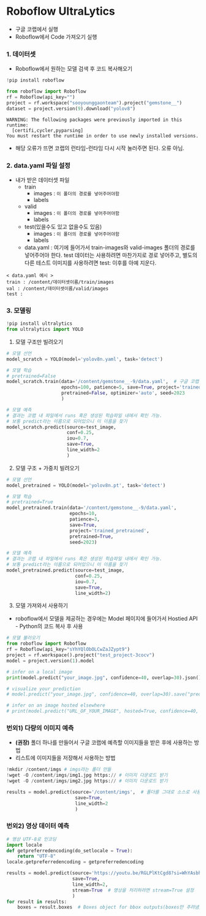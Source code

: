# Roboflow UltraLytics

* 구글 코랩에서 실행
* Roboflow에서 Code 가져오기 실행

### 1. 데이터셋
* Roboflow에서 원하는 모델 검색 후 코드 복사해오기
```python
!pip install roboflow

from roboflow import Roboflow
rf = Roboflow(api_key="")
project = rf.workspace("sooyounggaonteam").project("gemstone__")
dataset = project.version(9).download("yolov8")
```
```
WARNING: The following packages were previously imported in this runtime:
  [certifi,cycler,pyparsing]
You must restart the runtime in order to use newly installed versions.
```
* 해당 오류가 뜨면 코랩의 런타임-런타임 다시 시작 눌러주면 된다. 오류 아님.

### 2. data.yaml 파일 설정
* 내가 받은 데이터셋 파일
    * train
        * images : `이 폴더의 경로를 넣어주어야함`
        * labels
    * valid
        * images : `이 폴더의 경로를 넣어주어야함`
        * labels
    * test(있을수도 있고 없을수도 있음)
        * images : `이 폴더의 경로를 넣어주어야함`
        * labels
    * data.yaml : 여기에 들어가서 train-images와 valid-images 폴더의 경로를 넣어주어야 한다. test 데이터는 사용하려면 마찬가지로 경로 넣어주고, 별도의 다른 테스트 이미지를 사용하려면 test: 이후를 아예 지운다.

```
< data.yaml 예시 >
train : /content/데이터셋이름/train/images
val : /content/데이터셋이름/valid/images
test : 
```


### 3. 모델링

```python
!pip install ultralytics
from ultralytics import YOLO
```

1. 모델 구조만 빌려오기

```python
# 모델 선언
model_scratch = YOLO(model='yolov8n.yaml', task='detect')

# 모델 학습
# pretrained=False
model_scratch.train(data='/content/gemstone__-9/data.yaml',  # 구글 코랩 내의 data.yaml 파일의 경로를 입력해야 함
                    epochs=100, patience=5, save=True, project='trained_scratch',
                    pretrained=False, optimizer='auto', seed=2023
                    )

# 모델 예측
# 결과는 코랩 내 파일에서 runs 혹은 생성된 학습파일 내에서 확인 가능. 
# 보통 predict라는 이름으로 되어있으니 이 이름을 찾기
model_scratch.predict(source=test_image,
                      conf=0.25,
                      iou=0.7,
                      save=True,
                      line_width=2
                      )
```


2. 모델 구조 + 가중치 빌려오기
```python
# 모델 선언
model_pretrained = YOLO(model='yolov8n.pt', task='detect')

# 모델 학습
# pretrained=True
model_pretrained.train(data='/content/gemstone__-9/data.yaml',
                       epochs=10,
                       patience=3,
                       save=True,
                       project='trained_pretrained',
                       pretrained=True,
                       seed=2023)

# 모델 예측
# 결과는 코랩 내 파일에서 runs 혹은 생성된 학습파일 내에서 확인 가능. 
# 보통 predict라는 이름으로 되어있으니 이 이름을 찾기
model_pretrained.predict(source=test_image,
                         conf=0.25,
                         iou=0.7,
                         save=True,
                         line_width=2)
```

3. 모델 가져와서 사용하기
* roboflow에서 모델을 제공하는 경우에는 Model 페이지에 들어가서 Hostied API - Python의 코드 복사 후 사용

```python
# 모델 불러오기
from roboflow import Roboflow
rf = Roboflow(api_key="sYhYQlObOLCwZaJZypt9")
project = rf.workspace().project("test_project-3cocv")
model = project.version(1).model

# infer on a local image
print(model.predict("your_image.jpg", confidence=40, overlap=30).json())

# visualize your prediction
# model.predict("your_image.jpg", confidence=40, overlap=30).save("prediction.jpg")

# infer on an image hosted elsewhere
# print(model.predict("URL_OF_YOUR_IMAGE", hosted=True, confidence=40, overlap=30).json())
```

### 번외1) 다량의 이미지 예측
* **(권장)** 폴더 하나를 만들어서 구글 코랩에 예측할 이미지들을 받은 후에 사용하는 방법
* 리스트에 이미지들을 저장해서 사용하는 방법
```python
!mkdir /content/imgs # imgs라는 폴더 만들
!wget -O /content/imgs/img1.jpg https:// # 이미지 다운로드 받기
!wget -O /content/imgs/img2.jpg https:// # 이미지 다운로드 받기

results = model.predict(source='/content/imgs',  # 폴더를 그대로 소스로 사용
                         save=True,
                         line_width=2
                         )
```

### 번외2) 영상 데이터 예측
```python
# 영상 UTF-8로 인코딩
import locale
def getpreferredencoding(do_setlocale = True):
    return "UTF-8"
locale.getpreferredencoding = getpreferredencoding

results = model.predict(source='https://youtu.be/RGLPlKtCgd8?si=WhYAsbhtul46FudD', # 영상 링크 입력
                        save=True,
                        line_width=2,
                        stream=True  # 영상을 처리하려면 stream=True 설정
                        )
for result in results:
    boxes = result.boxes  # Boxes object for bbox outputs(boxes만 추려냄)
```
